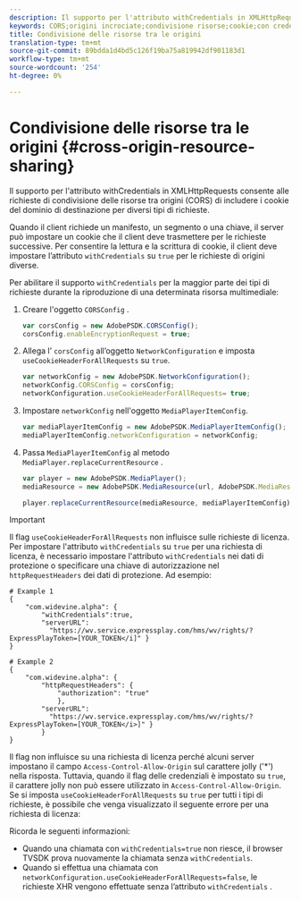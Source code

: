 ```yaml
---
description: Il supporto per l'attributo withCredentials in XMLHttpRequests consente alle richieste di condivisione delle risorse tra origini (CORS) di includere i cookie del dominio di destinazione per diversi tipi di richieste.
keywords: CORS;origini incrociate;condivisione risorse;cookie;con credenziali
title: Condivisione delle risorse tra le origini
translation-type: tm+mt
source-git-commit: 89bdda1d4bd5c126f19ba75a819942df901183d1
workflow-type: tm+mt
source-wordcount: '254'
ht-degree: 0%

---
```



# Condivisione delle risorse tra le origini {#cross-origin-resource-sharing}

Il supporto per l&#39;attributo withCredentials in XMLHttpRequests consente alle richieste di condivisione delle risorse tra origini (CORS) di includere i cookie del dominio di destinazione per diversi tipi di richieste.

Quando il client richiede un manifesto, un segmento o una chiave, il server può impostare un cookie che il client deve trasmettere per le richieste successive. Per consentire la lettura e la scrittura di cookie, il client deve impostare l’attributo `withCredentials` su `true` per le richieste di origini diverse.

Per abilitare il supporto `withCredentials` per la maggior parte dei tipi di richieste durante la riproduzione di una determinata risorsa multimediale:

1. Creare l&#39;oggetto `CORSConfig` .

   ```js
   var corsConfig = new AdobePSDK.CORSConfig();  
   corsConfig.enableEncryptionRequest = true; 
   ```

1. Allega l’ `corsConfig` all’oggetto `NetworkConfiguration` e imposta `useCookieHeaderForAllRequests` su `true`.

   ```js
   var networkConfig = new AdobePSDK.NetworkConfiguration();  
   networkConfig.CORSConfig = corsConfig; 
   networkConfiguration.useCookieHeaderForAllRequests= true;
   ```

1. Impostare `networkConfig` nell&#39;oggetto `MediaPlayerItemConfig`.

   ```js
   var mediaPlayerItemConfig = new AdobePSDK.MediaPlayerItemConfig();  
   mediaPlayerItemConfig.networkConfiguration = networkConfig; 
   ```

1. Passa `MediaPlayerItemConfig` al metodo `MediaPlayer.replaceCurrentResource` .

   ```js
   var player = new AdobePSDK.MediaPlayer(); 
   mediaResource = new AdobePSDK.MediaResource(url, AdobePSDK.MediaResourceType.HLS);  
   
   player.replaceCurrentResource(mediaResource, mediaPlayerItemConfig);  
   ```

>[!IMPORTANT]
>
>Il flag `useCookieHeaderForAllRequests` non influisce sulle richieste di licenza. Per impostare l&#39;attributo `withCredentials` su `true` per una richiesta di licenza, è necessario impostare l&#39;attributo `withCredentials` nei dati di protezione o specificare una chiave di autorizzazione nel `httpRequestHeaders` dei dati di protezione. Ad esempio:

```
# Example 1 
{ 
    "com.widevine.alpha": {  
        "withCredentials":true,  
        "serverURL":  
          "https://wv.service.expressplay.com/hms/wv/rights/?ExpressPlayToken=[YOUR_TOKEN</i]" } 
} 
 
# Example 2 
{ 
    "com.widevine.alpha": { 
        "httpRequestHeaders": {  
            "authorization": "true"  
            }, 
        "serverURL":  
          "https://wv.service.expressplay.com/hms/wv/rights/?ExpressPlayToken=[YOUR_TOKEN</i>]" }
        } 
}
```

Il flag non influisce su una richiesta di licenza perché alcuni server impostano il campo `Access-Control-Allow-Origin` sul carattere jolly (&#39;*&#39;) nella risposta. Tuttavia, quando il flag delle credenziali è impostato su `true`, il carattere jolly non può essere utilizzato in `Access-Control-Allow-Origin`. Se si imposta `useCookieHeaderForAllRequests` su `true` per tutti i tipi di richieste, è possibile che venga visualizzato il seguente errore per una richiesta di licenza:

Ricorda le seguenti informazioni:

* Quando una chiamata con `withCredentials=true` non riesce, il browser TVSDK prova nuovamente la chiamata senza `withCredentials`.
* Quando si effettua una chiamata con `networkConfiguration.useCookieHeaderForAllRequests=false`, le richieste XHR vengono effettuate senza l’attributo `withCredentials` .